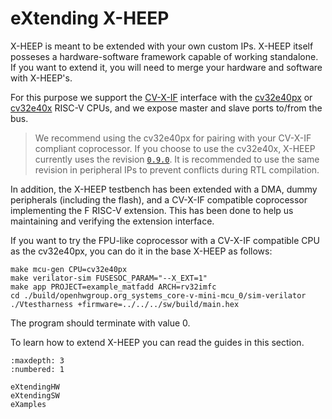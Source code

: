 # eXtending X-HEEP

X-HEEP is meant to be extended with your own custom IPs. X-HEEP itself posseses a hardware-software framework capable of working standalone. If you want to extend it, you will need to merge your hardware and software with X-HEEP's.

For this purpose we support the [CV-X-IF](https://docs.openhwgroup.org/projects/openhw-group-core-v-xif/en/latest/intro.html) interface with the [cv32e40px](https://github.com/esl-epfl/cv32e40px) or [cv32e40x](https://github.com/openhwgroup/cv32e40x) RISC-V CPUs, and we expose master and slave ports to/from the bus.

> We recommend using the cv32e40px for pairing with your CV-X-IF compliant coprocessor. If you choose to use the cv32e40x, X-HEEP currently uses the revision [`0.9.0`](https://github.com/openhwgroup/cv32e40x/commit/f17028f2369373d9443e4636f2826218e8d54e0f). It is recommended to use the same revision in peripheral IPs to prevent conflicts during RTL compilation.

In addition, the X-HEEP testbench has been extended with a DMA, dummy peripherals (including the flash), and a CV-X-IF compatible coprocessor implementing the F RISC-V extension. This has been done to help us maintaining and verifying the extension interface.

If you want to try the FPU-like coprocessor with a CV-X-IF compatible CPU as the cv32e40px, you can do it in the base X-HEEP as follows:

```
make mcu-gen CPU=cv32e40px
make verilator-sim FUSESOC_PARAM="--X_EXT=1"
make app PROJECT=example_matfadd ARCH=rv32imfc
cd ./build/openhwgroup.org_systems_core-v-mini-mcu_0/sim-verilator
./Vtestharness +firmware=../../../sw/build/main.hex
```

The program should terminate with value 0.

To learn how to extend X-HEEP you can read the guides in this section.

```{toctree}
:maxdepth: 3
:numbered: 1

eXtendingHW
eXtendingSW
eXamples
